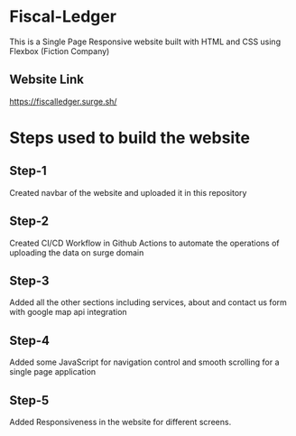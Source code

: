 # Fiscal-Ledger

This is a Single Page Responsive website built with HTML and CSS using Flexbox (Fiction Company)

## Website Link

https://fiscalledger.surge.sh/

# Steps used to build the website

## Step-1

Created navbar of the website and uploaded it in this repository

## Step-2

Created CI/CD Workflow in Github Actions to automate the operations of uploading the data on surge domain

## Step-3

Added all the other sections including services, about and contact us form with google map api integration

## Step-4

Added some JavaScript for navigation control and smooth scrolling for a single page application

## Step-5

Added Responsiveness in the website for different screens.
